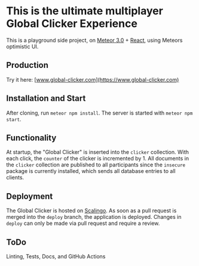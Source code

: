 # This is the ultimate multiplayer Global Clicker Experience

This is a playground side project, on [Meteor 3.0](https://www.meteor.com) + [React](https://react.dev), using Meteors optimistic UI.

## Production

Try it here: [www.global-clicker.com](https://www.global-clicker.com)

## Installation and Start

After cloning, run `meteor npm install`. The server is started with `meteor npm start`.

## Functionality

At startup, the "Global Clicker" is inserted into the `clicker` collection. With each click, the `counter` of the clicker is incremented by 1.
All documents in the `clicker` collection are published to all participants since the `insecure` package is currently installed, which sends all database entries to all clients.

## Deployment

The Global Clicker is hosted on [Scalingo](https://www.scalingo.com). As soon as a pull request is merged into the `deploy` branch, the application is deployed. Changes in `deploy` can only be made via pull request and require a review.

## ToDo

Linting, Tests, Docs, and GitHub Actions